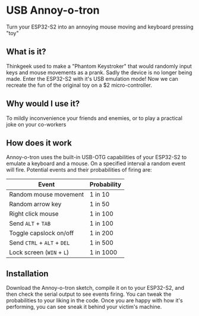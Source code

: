 # USB Annoy-o-tron

Turn your ESP32-S2 into an annoying mouse moving and keyboard pressing "toy"

## What is it?

Thinkgeek used to make a "Phantom Keystroker" that would randomly input
keys and mouse movements as a prank. Sadly the device is no longer being made.
Enter the ESP32-S2 with it's USB emulation mode! Now we can recreate the fun
of the original toy on a $2 micro-controller.

## Why would I use it?

To mildly inconvenience your friends and enemies, or to play a practical
joke on your co-workers

## How does it work

Annoy-o-tron uses the built-in USB-OTG capabilities of your ESP32-S2 to
emulate a keyboard and a mouse. On a specified interval a random event
will fire. Potential events and their probabilities of firing are:

| Event                       | Probability |
| --------------------------- | ----------- |
| Random mouse movement       | 1 in 10     |
| Random arrow key            | 1 in 50     |
| Right click mouse           | 1 in 100    |
| Send `ALT` + `TAB`          | 1 in 100    |
| Toggle capslock on/off      | 1 in 200    |
| Send `CTRL` + `ALT` + `DEL` | 1 in 500    |
| Lock screen (`WIN` + `L`)   | 1 in 1000   |

## Installation

Download the Annoy-o-tron sketch, compile it on to your ESP32-S2, and then
check the serial output to see events firing. You can tweak the probabilities
to your liking in the code. Once you are happy with how it's performing,
you can see sneak it behind your victim's machine.
